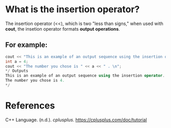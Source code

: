  # What is the insertion operator? 
  
 The insertion operator (<<), which is two "less than signs," when used with **cout**, the insetion operator formats **output operations**. 
  
 ## For example: 
 ```cpp 
 cout << "This is an example of an output sequence using the insertion operator. \n";
 int a = 4;           
 cout << "The number you chose is " << a << " . \n"; 
 */ Outputs         
 This is an example of an output sequence using the insertion operator. 
 The number you chose is 4. 
*/ 
 ```           
 # References 
 C++ Language. (n.d.). *cplusplus*. <https://cplusplus.com/doc/tutorial>
